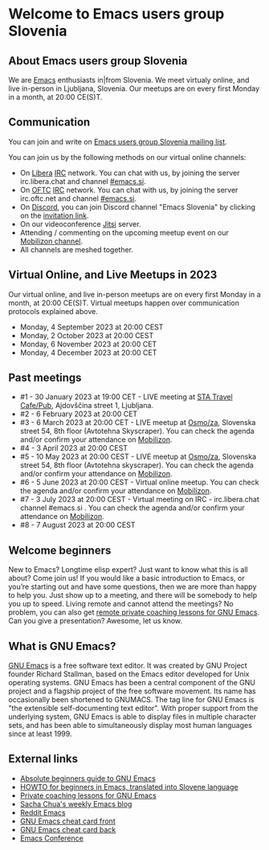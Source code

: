 # Welcome to Emacs users group Slovenia

## About Emacs users group Slovenia
We are [Emacs](https://en.wikipedia.org/wiki/Emacs) enthusiasts in|from Slovenia. We meet virtualy online, and live in-person in Ljubljana, Slovenia. Our meetups are on every first Monday in a month, at 20:00 CE(S)T.

## Communication
You can join and write on [Emacs users group Slovenia mailing list](https://groups.io/g/emacs).

You can join us by the following methods on our virtual online channels:
* On [Libera](https://www.libera.chat) [IRC](https://en.wikipedia.org/wiki/Internet_Relay_Chat) network. You can chat with us, by joining the server irc.libera.chat and channel [#emacs.si](https://web.libera.chat/#emacs.si).
* On [OFTC](https://www.oftc.net) [IRC](https://en.wikipedia.org/wiki/Internet_Relay_Chat) network. You can chat with us, by joining the server irc.oftc.net and channel [#emacs.si](https://webchat.oftc.net).
* On [Discord](https://discord.com), you can join Discord channel "Emacs Slovenia" by clicking on the [invitation link](https://discord.gg/7EQfMQnbsG).
* On our videoconference [Jitsi]( https://vidra.radiostudent.si/emacs) server.
* Attending / commenting on the upcoming meetup event on our [Mobilizon channel](https://dogodki.kompot.si/@emacssi).
* All channels are meshed together.

## Virtual Online, and Live Meetups in 2023
Our virtual online, and live in-person meetups are on every first Monday in a month, at 20:00 CE(S)T. Virtual meetups happen over communication protocols explained above.

* Monday, 4 September 2023 at 20:00 CEST
* Monday, 2 October 2023 at 20:00 CEST
* Monday, 6 November 2023 at 20:00 CET
* Monday, 4 December 2023 at 20:00 CET

## Past meetings
* #1 - 30 January 2023 at 19:00 CET - LIVE meeting at [STA Travel Cafe/Pub](https://dogodki.kompot.si/events/d8cc520f-e3ba-4408-8852-556e5270bc43), Ajdovščina street 1, Ljubljana. 
* #2 - 6 February 2023 at 20:00 CET
* #3 - 6 March 2023 at 20:00 CET - LIVE meetup at [Osmo/za](https://www.osmoza.si/), Slovenska street 54, 8th floor (Avtotehna Skyscraper). You can check the agenda and/or confirm your attendance on [Mobilizon](https://dogodki.kompot.si/events/c5630087-b9ec-4f48-9bb1-2ba337c1850f).
* #4 - 3 April 2023 at 20:00 CEST
* #5 - 10 May 2023 at 20:00 CEST - LIVE meetup at [Osmo/za](https://www.osmoza.si/), Slovenska street 54, 8th floor (Avtotehna skyscraper). You can check the agenda and/or confirm your attendance on [Mobilizon](https://dogodki.kompot.si/events/c1ecfef6-f7c4-4df2-99ef-4a7fd78c8cd6).
* #6 - 5 June 2023 at 20:00 CEST - Virtual online meetup. You can check the agenda and/or confirm your attendance on [Mobilizon](https://dogodki.kompot.si/events/df42cbda-6c5c-4d03-ae67-ae4a4f3e9398).
* #7 - 3 July 2023 at 20:00 CEST - Virtual meeting on IRC - irc.libera.chat channel #emacs.si . You can check the agenda and/or confirm your attendance on [Mobilizon](https://dogodki.kompot.si/events/5e62fdfd-9401-405d-8c5e-b7b7054dbd4a).
* #8 - 7 August 2023 at 20:00 CEST

## Welcome beginners
New to Emacs? Longtime elisp expert? Just want to know what this is all about? Come join us! If you would like a basic introduction to Emacs, or you’re starting out and have some questions, then we are more than happy to help you. Just show up to a meeting, and there will be somebody to help you up to speed. Living remote and cannot attend the meetings? No problem, you can also get [remote private coaching lessons for GNU Emacs](https://protesilaos.com/coach/). Can you give a presentation? Awesome, let us know.

## What is GNU Emacs?
[GNU Emacs](https://www.gnu.org/software/emacs/) is a free software text editor. It was created by GNU Project founder Richard Stallman, based on the Emacs editor developed for Unix operating systems. GNU Emacs has been a central component of the GNU project and a flagship project of the free software movement. Its name has occasionally been shortened to GNUMACS. The tag line for GNU Emacs is "the extensible self-documenting text editor". With proper support from the underlying system, GNU Emacs is able to display files in multiple character sets, and has been able to simultaneously display most human languages since at least 1999.

## External links
* [Absolute beginners guide to GNU Emacs](http://www.jesshamrick.com/2012/09/10/absolute-beginners-guide-to-emacs/)
* [HOWTO for beginners in Emacs, translated into Slovene language](https://www.ibiblio.org/pub/Linux/docs/HOWTO/translations/sl/pdf/Emacs-Beginner-HOWTO-sl.pdf)
* [Private coaching lessons for GNU Emacs](https://protesilaos.com/coach/)
* [Sacha Chua's weekly Emacs blog](https://sachachua.com/blog)
* [Reddit Emacs](https://www.reddit.com/r/emacs/)
* [GNU Emacs cheat card front](https://emacs-berlin.org/cheat_card_front.svg)
* [GNU Emacs cheat card back](https://emacs-berlin.org/cheat_card_back.svg)
* [Emacs Conference](https://emacsconf.org/)
